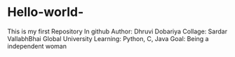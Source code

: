 # Hello-world-
This is my first Repository In github
Author: Dhruvi Dobariya
Collage: Sardar VallabhBhai Global University
Learning: Python, C, Java
Goal: Being a independent woman


